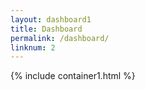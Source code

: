 ```yaml
---
layout: dashboard1
title: Dashboard
permalink: /dashboard/
linknum: 2
---
```

{% include container1.html %}